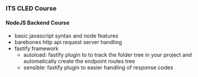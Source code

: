 ### ITS CLED Course
#### NodeJS Backend Course

- basic javascript syntax and node features
- barebones http api request server handling
- fastify framework
    - autoload: fastify plugin to to track the folder tree in your project and automatically create the endpoint routes tree
    - sensible: fastify plugin to easier handling of response codes